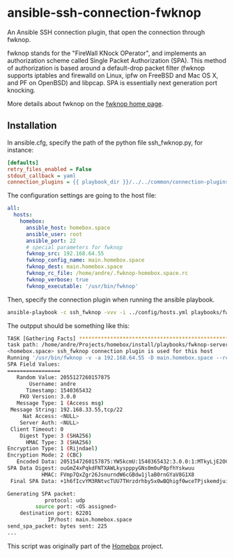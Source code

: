 # ansible-ssh-connection-fwknop
An Ansible SSH connection plugin, that open the connection through fwknop.

fwknop stands for the "FireWall KNock OPerator", and implements an
authorization scheme called Single Packet Authorization (SPA). This
method of authorization is based around a default-drop packet filter
(fwknop supports iptables and firewalld on Linux, ipfw on FreeBSD and
Mac OS X, and PF on OpenBSD) and libpcap. SPA is essentially next
generation port knocking.

More details about fwknop on the [fwknop home
page](https://www.cipherdyne.org/fwknop/).

## Installation

In ansible.cfg, specify the path of the python file ssh_fwknop.py, for instance:

```ini
[defaults]
retry_files_enabled = False
stdout_callback = yaml
connection_plugins = {{ playbook_dir }}/../../common/connection-plugins/
```

The configuration settings are going to the host file:

```yaml
all:
  hosts:
    homebox:
      ansible_host: homebox.space
      ansible_user: root
      ansible_port: 22
      # special parameters for fwknop
      fwknop_src: 192.168.64.55
      fwknop_config_name: main.homebox.space
      fwknop_dest: main.homebox.space
      fwknop_rc_file: /home/andre/.fwknop-homebox.space.rc
      fwknop_verbose: true
      fwknop_executable: '/usr/bin/fwknop'

```

Then, specify the connection plugin when running the ansible playbook.

```sh
ansible-playbook -c ssh_fwknop -vvv -i ../config/hosts.yml playbooks/fwknop-server.yml
```

The outpput should be something like this:

```sh
TASK [Gathering Facts] **********************************************************
task path: /home/andre/Projects/homebox/install/playbooks/fwknop-server.yml:4
<homebox.space> ssh_fwknop connection plugin is used for this host
Running '/usr/bin/fwknop -v -a 192.168.64.55 -D main.homebox.space --rc-file /home/andre/.fwknop-homebox.space.rc -n main.homebox.space'
SPA Field Values:
=================
   Random Value: 2055127260157875
       Username: andre
      Timestamp: 1540365432
    FKO Version: 3.0.0
   Message Type: 1 (Access msg)
 Message String: 192.168.33.55,tcp/22
     Nat Access: <NULL>
    Server Auth: <NULL>
 Client Timeout: 0
    Digest Type: 3 (SHA256)
      HMAC Type: 3 (SHA256)
Encryption Type: 1 (Rijndael)
Encryption Mode: 2 (CBC)
   Encoded Data: 2051547260157875:YW5kcmU:1540365432:3.0.0:1:MTkyLjE2OC42NC41NSx0Y3AvMjI
SPA Data Digest: ouGmZ4xPqkdFNTXAWLkyspppyGNs0m0uP8pfhYskwuu
           HMAC: FVmp7QxZgr26JsnurndW6cGBdw1jlaB0rnGYaV8G1X8
 Final SPA Data: +1h6fIcvYM3RNtvcTUU7THrzdrhby5x0wBQhigf0wceTPjskemdjui6JIAThXJjc6RsDOR9gxU44wFt2LJG9jzG8tCX5FI8uYB+PzQ11JE8e7yksQZtyHX74gMqoFUj+Z6iMN2U9Jb6bPgkyHAps+hf2fGArGO0V3ml/PWqqixCYCcjI/z3yYX/FVmp7QxZgr26Dj4O1q1W6cGBdw1jlaB0rnGYaV8G1X8

Generating SPA packet:
            protocol: udp
         source port: <OS assigned>
    destination port: 62201
             IP/host: main.homebox.space
send_spa_packet: bytes sent: 225
...
```

This script was originally part of the [Homebox](https://github.com/progmaticltd/homebox) project.
